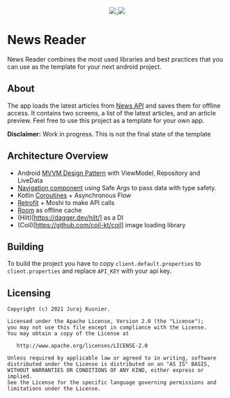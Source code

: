 
<p align="center">
    <a href="https://github.com/jurajkusnier/news-reader/issues" title="Open Issues">
        <img src="https://img.shields.io/github/issues/jurajkusnier/news-reader/issues">
    </a>
    <a href="./LICENSE" title="License">
        <img src="https://img.shields.io/badge/License-Apache%202.0-green.svg">
    </a>
</p>

# News Reader

News Reader combines the most used libraries and best practices that you can use as the template for your next android project.

## About
The app loads the latest articles from [News API](https://newsapi.org/) and saves them for offline access. It contains two screens, a list of the latest articles, and an article preview.
Feel free to use this project as a template for your own app.

**Disclaimer:** Work in progress. This is not the final state of the template

## Architecture Overview
- Android [MVVM Design Pattern](https://developer.android.com/jetpack/guide) with ViewModel, Repository and LiveData 
- [Navigation component](https://developer.android.com/guide/navigation/navigation-getting-started) using Safe Args to pass data with type safety.
- Kotlin [Coroutines](https://kotlinlang.org/docs/coroutines-overview.html) + Asynchronous Flow
- [Retrofit](https://square.github.io/retrofit/) + Moshi to make API calls
- [Room](https://developer.android.com/jetpack/androidx/releases/room) as offline cache
- (Hilt)[https://dagger.dev/hilt/] as a DI
- (Coil)[https://github.com/coil-kt/coil] image loading library

## Building
To build the project you have to copy `client.default.properties` to `client.properties` and replace `API_KEY` with your api key.

## Licensing
```
Copyright (c) 2021 Juraj Kusnier.

Licensed under the Apache License, Version 2.0 (the "License");
you may not use this file except in compliance with the License.
You may obtain a copy of the License at

   http://www.apache.org/licenses/LICENSE-2.0

Unless required by applicable law or agreed to in writing, software
distributed under the License is distributed on an "AS IS" BASIS,
WITHOUT WARRANTIES OR CONDITIONS OF ANY KIND, either express or implied.
See the License for the specific language governing permissions and
limitations under the License.
```
